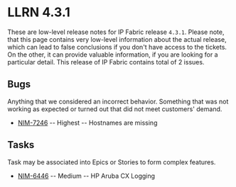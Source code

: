 # LLRN 4.3.1

These are low-level release notes for IP Fabric release `4.3.1`. Please note, that this page contains very low-level information about the actual release, which can lead to false conclusions if you don't have access to the tickets. On the other, it can provide valuable information, if you are looking for a particular detail. This release of IP Fabric contains total of 2 issues.

## Bugs

Anything that we considered an incorrect behavior. Something that was not working as expected or turned out that did not meet customers' demand.

- [NIM-7246](https://ipfabric.atlassian.net/browse/NIM-7246) -- Highest -- Hostnames are missing

## Tasks

Task may be associated into Epics or Stories to form complex features.

- [NIM-6446](https://ipfabric.atlassian.net/browse/NIM-6446) -- Medium -- HP Aruba CX Logging
